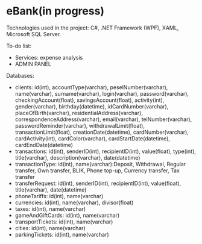 # eBank(in progress)

Technologies used in the project: C#, .NET Framework (WPF), XAML, Microsoft SQL Server.

To-do list:
- Services: expense analysis
- ADMIN PANEL

Databases:
- clients: id(int), accountType(varchar), peselNumber(varchar), name(varchar), surname(varchar), login(varchar), password(varchar), checkingAccount(float), savingsAccount(float), activity(int), gender(varchar), birthday(datetime), idCardNumber(varchar), placeOfBirth(varchar), residentialAddress(varchar), correspondenceAddress(varchar), email(varchar), telNumber(varchar), passwordReminder(varchar), withdrawalLimit(float), transactionLimit(float), creationDate(datetime), cardNumber(varchar), cardActivity(int), cardColor(varchar), cardStartDate(datetime), cardEndDate(datetime)
- transactions: id(int), senderID(int), recipientID(int), value(float), type(int), title(varchar), description(varchar), date(datetime)
- transactionType: id(int), name(varchar):Deposit, Withdrawal, Regular transfer, Own transfer, BLIK, Phone top-up, Currency transfer, Tax transfer
- transferRequest: id(int), senderID(int), recipientID(int), value(float), title(varchar), date(datetime)
- phoneTariffs: id(int), name(varchar)
- currencies: id(int), name(varchar), divisor(float)
- taxes: id(int), name(varchar)
- gameAndGiftCards: id(int), name(varchar)
- transportTickets: id(int), name(varchar)
- cities: id(int), name(varchar)
- parkingTickets: id(int), name(varchar)
